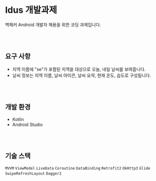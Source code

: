 # Idus 개발과제
백패커 Android 개발자 채용을 위한 코딩 과제입니다.

<br><br>
## 요구 사항
+ 지역 이름에 "se"가 포함된 지역을 대상으로 오늘, 내일 날씨를 보여줍니다.
+ 날씨 정보는 지역 이름, 날씨 아이콘, 날씨 요약, 현재 온도, 습도로 구성됩니다.

<br><br>
## 개발 환경
+ Kotlin
+ Android Studio

<br><br>
## 기술 스택
`MVVM` `ViewModel` `LiveData` `Coroutine` `DataBinding` `Retrofit2` `OkHttp3` `Glide` `SwipeRefreshLayout` `Dagger2`
